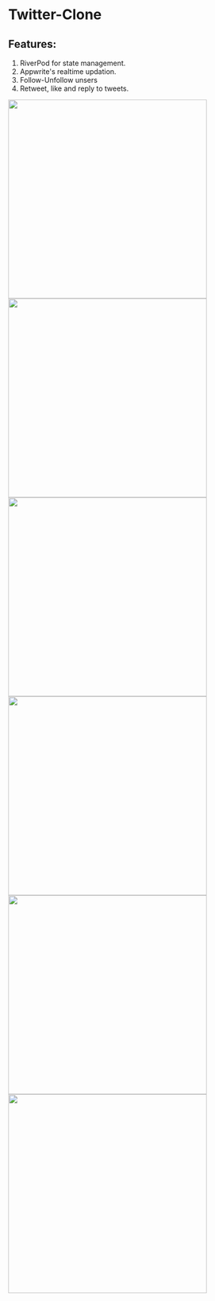 # Twitter-Clone
## Features:
1. RiverPod for state management.
2. Appwrite's realtime updation.
3. Follow-Unfollow unsers
4. Retweet, like and reply to tweets.
   
<img scr="https://github.com/Simran1604/Twitter-Clone/assets/72657303/ebd1660b-af8e-41ee-bc65-42102938254d" width=400px>
<img src="https://github.com/Simran1604/Twitter-Clone/assets/72657303/3a6ec1b9-e1ee-4b62-a8d6-2d7ded78acb7" width=400px>
<img src="https://github.com/Simran1604/Twitter-Clone/assets/72657303/d25cd278-85f5-42d1-a7dc-a8c5a8f9adec" width=400px>
<img src="https://github.com/Simran1604/Twitter-Clone/assets/72657303/3bbeeab4-efbd-48ef-9515-8f1cebe29978" width=400px>
<img src="https://github.com/Simran1604/Twitter-Clone/assets/72657303/a8e8e4be-bf34-41fb-ad43-45a37be64b7a" width=400px>
<img src="https://github.com/Simran1604/Twitter-Clone/assets/72657303/1b029fc9-51f0-44b3-a045-66949a33e962" width=400px>
<img src="https://github.com/Simran1604/Twitter-Clone/assets/72657303/ff0cc0e6-5f53-4c3f-8756-9c76204c6aaa" width=400px>



